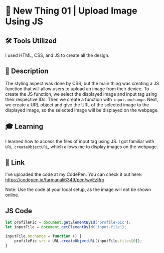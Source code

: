 # 🌟 New Thing 01 | Upload Image Using JS

## 🛠️ Tools Utilized
I used HTML, CSS, and JS to create all the design.

## 📝 Description
The styling aspect was done by CSS, but the main thing was creating a JS function that will allow users to upload an image from their device. To create the JS function, we select the displayed image and input tag using their respective IDs. Then we create a function with `input.onchange`. Next, we create a URL object and give the URL of the selected image to the displayed image, so the selected image will be displayed on the webpage.

## 🎓 Learning
I learned how to access the files of input tag using JS. I got familiar with `URL.createObjectURL`, which allows me to display images on the webpage.

## 🔗 Link
I've uploaded the code at my CodePen. You can check it out here:
https://codepen.io/farmanali6349/pen/wvEzRro

Note: Use the code at your local setup, as the image will not be shown online.

## JS Code
```javascript
let profilePic = document.getElementById('profile-pic');
let inputFile = document.getElementById('input-file');

inputFile.onchange = function () {
    profilePic.src = URL.createObjectURL(inputFile.files[0]);
}
